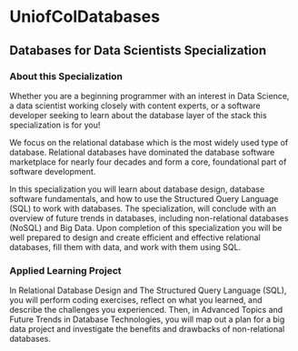 # UniofColDatabases
## Databases for Data Scientists Specialization

### About this Specialization


Whether you are a beginning programmer with an interest in Data Science, a data scientist working closely with content experts, or a software developer seeking to learn about the database layer of the stack this specialization is for you!

We focus on the relational database which is the most widely used type of database.  Relational databases have dominated the database software marketplace for nearly four decades and form a core, foundational part of software development. 

In this specialization you will learn about database design, database software fundamentals, and how to use the Structured Query Language (SQL) to work with databases. The specialization, will conclude with an overview of future trends in databases, including non-relational databases (NoSQL) and Big Data. Upon completion of this specialization you will be well prepared to design and create efficient and effective relational databases, fill them with data, and work with them using SQL.
### Applied Learning Project

In Relational Database Design and The Structured Query Language (SQL), you will perform coding exercises, reflect on what you learned, and describe the challenges you experienced. Then, in Advanced Topics and Future Trends in Database Technologies, you will map out a plan for a big data project and investigate the benefits and drawbacks of non-relational databases.
